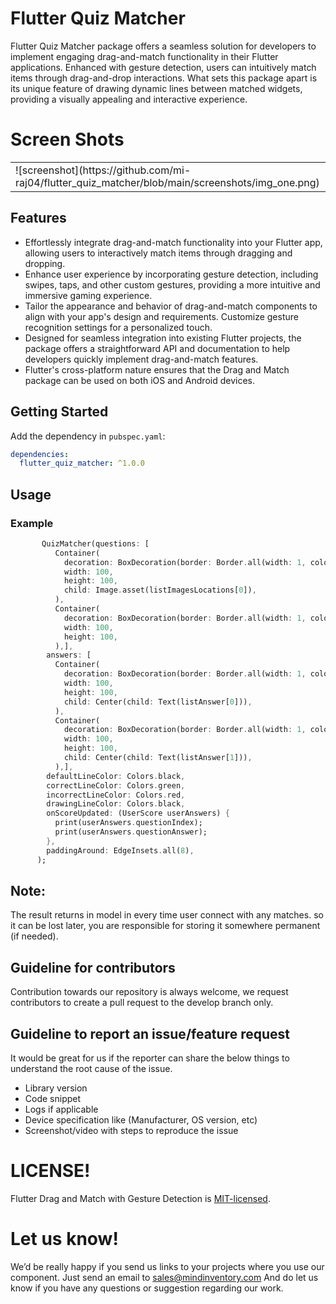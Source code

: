 # Flutter Quiz Matcher
Flutter Quiz Matcher package offers a seamless solution for developers to implement engaging drag-and-match functionality in their Flutter applications. Enhanced with gesture detection, users can intuitively match items through drag-and-drop interactions. What sets this package apart is its unique feature of drawing dynamic lines between matched widgets, providing a visually appealing and interactive experience.

# Screen Shots
<table>
  <tr>
    <td>![screenshot](https://github.com/mi-raj04/flutter_quiz_matcher/blob/main/screenshots/img_one.png)</td>
    <td>![screenshot](https://github.com/mi-raj04/flutter_quiz_matcher/blob/main/screenshots/img_two.png)</td>
    <td>![screenshot]([http://url/to/img.png](https://github.com/mi-raj04/flutter_quiz_matcher/blob/main/screenshots/img_three.png))</td>
  </tr>
 </table>

## Features
* Effortlessly integrate drag-and-match functionality into your Flutter app, allowing users to interactively match items through dragging and dropping.
* Enhance user experience by incorporating gesture detection, including swipes, taps, and other custom gestures, providing a more intuitive and immersive gaming experience.
* Tailor the appearance and behavior of drag-and-match components to align with your app's design and requirements. Customize gesture recognition settings for a personalized touch.
* Designed for seamless integration into existing Flutter projects, the package offers a straightforward API and documentation to help developers quickly implement drag-and-match features.
* Flutter's cross-platform nature ensures that the Drag and Match package can be used on both iOS and Android devices.

## Getting Started

Add the dependency in `pubspec.yaml`:

```yaml
dependencies:
  flutter_quiz_matcher: ^1.0.0
```
## Usage

### Example
```dart
       QuizMatcher(questions: [
          Container(
            decoration: BoxDecoration(border: Border.all(width: 1, color: Colors.black)),
            width: 100,
            height: 100,
            child: Image.asset(listImagesLocations[0]),
          ),
          Container(
            decoration: BoxDecoration(border: Border.all(width: 1, color: Colors.black)),
            width: 100,
            height: 100,
          ),],
        answers: [
          Container(
            decoration: BoxDecoration(border: Border.all(width: 1, color: Colors.black)),
            width: 100,
            height: 100,
            child: Center(child: Text(listAnswer[0])),
          ),
          Container(
            decoration: BoxDecoration(border: Border.all(width: 1, color: Colors.black)),
            width: 100,
            height: 100,
            child: Center(child: Text(listAnswer[1])),
          ),],
        defaultLineColor: Colors.black,
        correctLineColor: Colors.green,
        incorrectLineColor: Colors.red,
        drawingLineColor: Colors.black,
        onScoreUpdated: (UserScore userAnswers) {
          print(userAnswers.questionIndex);
          print(userAnswers.questionAnswer);
        },
        paddingAround: EdgeInsets.all(8),
      );
```

## Note:
The result returns in model in every time user connect with any matches. so it can be lost later, you are responsible for storing it somewhere permanent (if needed).

## Guideline for contributors
Contribution towards our repository is always welcome, we request contributors to create a pull request to the develop branch only.

## Guideline to report an issue/feature request
It would be great for us if the reporter can share the below things to understand the root cause of the issue.
- Library version
- Code snippet
- Logs if applicable
- Device specification like (Manufacturer, OS version, etc)
- Screenshot/video with steps to reproduce the issue

# LICENSE!
Flutter Drag and Match with Gesture Detection is [MIT-licensed](https://github.com/Mindinventory/flutter_draggable_gridview/blob/main/LICENSE "MIT-licensed").

# Let us know!
We’d be really happy if you send us links to your projects where you use our component. Just send an email to sales@mindinventory.com And do let us know if you have any questions or suggestion regarding our work.
